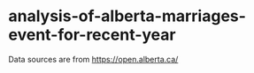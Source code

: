 # analysis-of-alberta-marriages-event-for-recent-year
Data sources are from https://open.alberta.ca/

